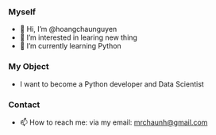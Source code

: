 ### Myself

- 👋 Hi, I’m @hoangchaunguyen
- 👀 I’m interested in learing new thing
- 🌱 I’m currently learning Python

### My Object
- I want to become a Python developer and Data Scientist

### Contact
- 📫 How to reach me: via my email: mrchaunh@gmail.com

<!---
hoangchaunguyen/hoangchaunguyen is a ✨ special ✨ repository because its `README.md` (this file) appears on your GitHub profile.
You can click the Preview link to take a look at your changes.
--->
